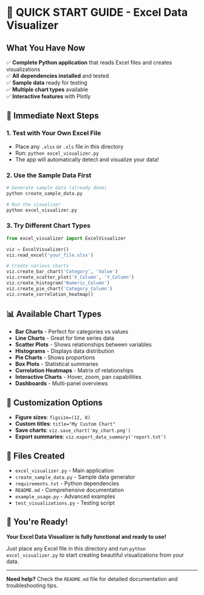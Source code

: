 # 🚀 QUICK START GUIDE - Excel Data Visualizer

## What You Have Now

✅ **Complete Python application** that reads Excel files and creates visualizations  
✅ **All dependencies installed** and tested  
✅ **Sample data** ready for testing  
✅ **Multiple chart types** available  
✅ **Interactive features** with Plotly  

## 🎯 Immediate Next Steps

### 1. **Test with Your Own Excel File**
- Place any `.xlsx` or `.xls` file in this directory
- Run: `python excel_visualizer.py`
- The app will automatically detect and visualize your data!

### 2. **Use the Sample Data First**
```bash
# Generate sample data (already done)
python create_sample_data.py

# Run the visualizer
python excel_visualizer.py
```

### 3. **Try Different Chart Types**
```python
from excel_visualizer import ExcelVisualizer

viz = ExcelVisualizer()
viz.read_excel('your_file.xlsx')

# Create various charts
viz.create_bar_chart('Category', 'Value')
viz.create_scatter_plot('X_Column', 'Y_Column')
viz.create_histogram('Numeric_Column')
viz.create_pie_chart('Category_Column')
viz.create_correlation_heatmap()
```

## 📊 Available Chart Types

- **Bar Charts** - Perfect for categories vs values
- **Line Charts** - Great for time series data
- **Scatter Plots** - Shows relationships between variables
- **Histograms** - Displays data distribution
- **Pie Charts** - Shows proportions
- **Box Plots** - Statistical summaries
- **Correlation Heatmaps** - Matrix of relationships
- **Interactive Charts** - Hover, zoom, pan capabilities
- **Dashboards** - Multi-panel overviews

## 🔧 Customization Options

- **Figure sizes**: `figsize=(12, 8)`
- **Custom titles**: `title="My Custom Chart"`
- **Save charts**: `viz.save_chart('my_chart.png')`
- **Export summaries**: `viz.export_data_summary('report.txt')`

## 📁 Files Created

- `excel_visualizer.py` - Main application
- `create_sample_data.py` - Sample data generator
- `requirements.txt` - Python dependencies
- `README.md` - Comprehensive documentation
- `example_usage.py` - Advanced examples
- `test_visualizations.py` - Testing script

## 🎉 You're Ready!

**Your Excel Data Visualizer is fully functional and ready to use!**

Just place any Excel file in this directory and run `python excel_visualizer.py` to start creating beautiful visualizations from your data.

---

**Need help?** Check the `README.md` file for detailed documentation and troubleshooting tips.
